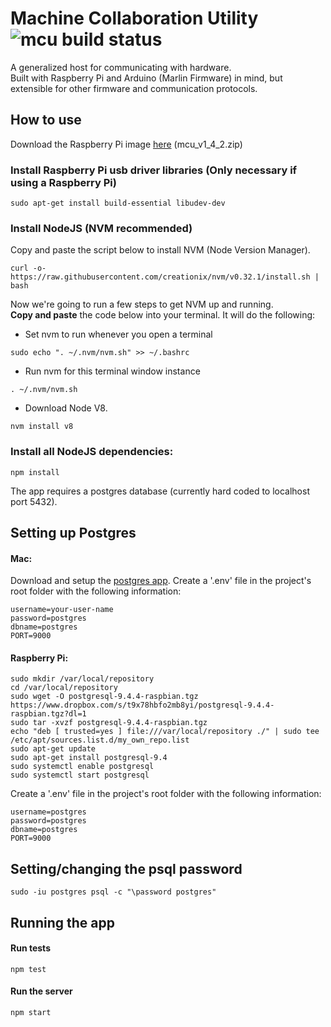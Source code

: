 # Machine Collaboration Utility  ![mcu build status](https://travis-ci.org/Autodesk/machine-collaboration-utility.svg?branch=master)

A generalized host for communicating with hardware.  
Built with Raspberry Pi and Arduino (Marlin Firmware) in mind, but extensible for other firmware and communication protocols.

## How to use
                                       
Download the Raspberry Pi image [here](https://drive.google.com/uc?id=0B7k-k73S74JBV3A3Z2FSa00teWc&export=download) (mcu_v1_4_2.zip)  

### Install Raspberry Pi usb driver libraries (Only necessary if using a Raspberry Pi)
```
sudo apt-get install build-essential libudev-dev
```

### Install NodeJS (NVM recommended)
Copy and paste the script below to install NVM (Node Version Manager).
```
curl -o- https://raw.githubusercontent.com/creationix/nvm/v0.32.1/install.sh | bash
```

Now we're going to run a few steps to get NVM up and running.  
**Copy and paste** the code below into your terminal. It will do the following:
- Set nvm to run whenever you open a terminal
```
sudo echo ". ~/.nvm/nvm.sh" >> ~/.bashrc
```
- Run nvm for this terminal window instance
```
. ~/.nvm/nvm.sh
```
- Download Node V8.
```
nvm install v8
```

### Install all NodeJS dependencies:
```
npm install
```

The app requires a postgres database (currently hard coded to localhost port 5432).  
## Setting up Postgres
#### Mac:  
Download and setup the [postgres app](http://postgresapp.com/).
Create a '.env' file in the project's root folder with the following information:  
```
username=your-user-name
password=postgres
dbname=postgres
PORT=9000
```

#### Raspberry Pi:  
```
sudo mkdir /var/local/repository  
cd /var/local/repository  
sudo wget -O postgresql-9.4.4-raspbian.tgz https://www.dropbox.com/s/t9x78hbfo2mb8yi/postgresql-9.4.4-raspbian.tgz?dl=1  
sudo tar -xvzf postgresql-9.4.4-raspbian.tgz  
echo "deb [ trusted=yes ] file:///var/local/repository ./" | sudo tee /etc/apt/sources.list.d/my_own_repo.list  
sudo apt-get update  
sudo apt-get install postgresql-9.4  
sudo systemctl enable postgresql
sudo systemctl start postgresql  

```
Create a '.env' file in the project's root folder with the following information:  
```
username=postgres
password=postgres
dbname=postgres
PORT=9000
```

## Setting/changing the psql password
```
sudo -iu postgres psql -c "\password postgres"
```

## Running the app
#### Run tests  
```
npm test
```
#### Run the server
```
npm start
```

